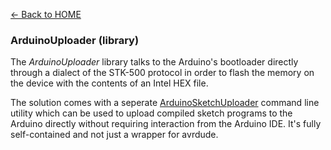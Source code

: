 [<- Back to HOME](../../../)

### ArduinoUploader (library) ###

The *ArduinoUploader* library talks to the Arduino's bootloader directly through a dialect of the STK-500 protocol in order to flash the memory on the device with the contents of an Intel HEX file.

The solution comes with a seperate [ArduinoSketchUploader](ArduinoSketchUploader.md) command line utility which can be used to upload compiled sketch programs to the Arduino directly without requiring interaction from the Arduino IDE. It's fully self-contained and not just a wrapper for avrdude.
